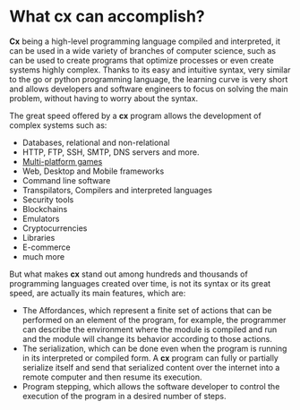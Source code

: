 # What cx can accomplish?

**Cx** being a high-level programming language compiled and interpreted, it can be used in a wide variety of branches of computer science, such as can be used to create programs that optimize processes or even create systems highly complex. Thanks to its easy and intuitive syntax, very similar to the go or python programming language, the learning curve is very short and allows developers and software engineers to focus on solving the main problem, without having to worry about the syntax.

The great speed offered by a **cx** program allows the development of complex systems such as:
 * Databases, relational and non-relational
 * HTTP, FTP, SSH, SMTP, DNS servers and more.
 * [Multi-platform games](https://github.com/skycoin/cx-games)
 * Web, Desktop and Mobile frameworks
 * Command line software
 * Transpilators, Compilers and interpreted languages
 * Security tools
 * Blockchains
 * Emulators
 * Cryptocurrencies
 * Libraries
 * E-commerce
 * much more

But what makes **cx** stand out among hundreds and thousands of programming languages ​​created over time, is not its syntax or its great speed, are actually its main features, which are:

 * The Affordances, which represent a finite set of actions that can be performed on an element of the program, for example, the programmer can describe the environment where the module is compiled and run and the module will change its behavior according to those actions.
 * The serialization, which can be done even when the program is running in its interpreted or compiled form. A **cx** program can fully or partially serialize itself and send that serialized content over the internet into a remote computer and then resume its execution. 
 * Program stepping, which allows the software developer to control the execution of the program in a desired number of steps.
